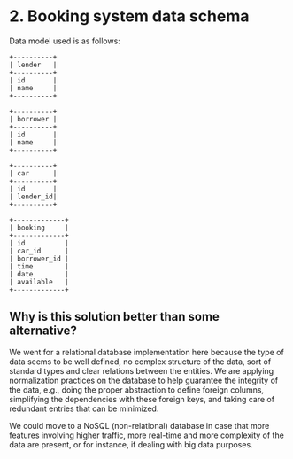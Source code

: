 # 2. Booking system data schema

Data model used is as follows:

```
+----------+
| lender   |
+----------+
| id       | 
| name     |
+----------+

+----------+
| borrower |
+----------+
| id       | 
| name     |
+----------+

+----------+
| car      |
+----------+
| id       |
| lender_id|
+----------+

+-------------+
| booking     |
+-------------+
| id          | 
| car_id      |
| borrower_id |
| time        |
| date        |
| available   |
+-------------+

```

## Why is this solution better than some alternative?

We went for a relational database implementation here because the type of data seems to be well defined, no
complex structure of the data, sort of standard types and clear relations between the entities. We are applying
normalization practices on the database to help guarantee the integrity of the data, e.g., doing the proper
abstraction to define foreign columns, simplifying the dependencies with these foreign keys, and taking care
of redundant entries that can be minimized.

We could move to a NoSQL (non-relational) database in case that more features involving higher traffic, more
real-time and more complexity of the data are present, or for instance, if dealing with big data purposes.